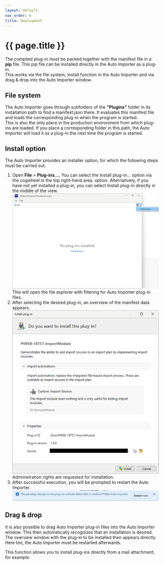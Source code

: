 ```yaml
---
layout: default
nav_order: 6
title: Deployment
---
```


# {{ page.title }}

<!---
Ziele:
- aufzeigen, wie das Plug-in beim Kunden eingerichtet werden kann

Inhalt:
- Installation
    - Ablage in Plug-in-Ordner
    - Installation via Auto Importer
        - eventuell Dateiendung beachten
- aktuell noch kein Plug-in-Store vorhanden
--->

The compiled plug-in must be packed together with the manifest file in a **pip** file. This pip file can be installed directly in the Auto Importer as a plug-in.\
This works via the file system, install function in the Auto Importer and via drag & drop into the Auto Importer window.

## File system
The Auto Importer goes through subfolders of the **"Plugins"** folder in its installation path to find a manifest.json there. It evaluates this manifest file and loads the corresponding plug-in when the program is started.\
This is also the only place in the production environment from which plug-ins are loaded. If you place a corresponding folder in this path, the Auto Importer will load it as a plug-in the next time the program is started.

## Install option
The Auto Importer provides an installer option, for which the following steps must be carried out:

1. Open **File** > **Plug-ins...**, You can select the Install plug-in... option via the cogwheel in the top right-hand area. option. Alternatively, if you have not yet installed a plug-in, you can select Install plug-in directly in the middle of the view.
![Install plug-in](../assets/images/deployment/ai_install_1.png "Install plug-in")\
This will open the file explorer with filtering for Auto Importer plug-in files.
2. After selecting the desired plug-in, an overview of the manifest data appears.
![Install window](../assets/images/deployment/ai_install_2.png "Install window")\
Administration rights are requested for installation.
3. After successful execution, you will be prompted to restart the Auto Importer.
![Restart request](../assets/images/deployment/ai_install_3.png "Restart request")

## Drag & drop
It is also possible to drag Auto Importer plug-in files into the Auto Importer window. This then automatically recognizes that an installation is desired. The overview window with the plug-in to be installed then appears directly.
Here too, the Auto Importer must be restarted afterwards.

This function allows you to install plug-ins directly from a mail attachment, for example.